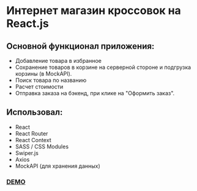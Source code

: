 # Интернет магазин кроссовок на React.js
## Основной функционал приложения: 
- Добавление товара в избранное
- Сохранение товаров в корзине на серверной стороне  и подгрузка корзины (в MockAPI).
- Поиск товара по названию
- Расчет стоимости
- Отправка заказа на бэкенд, при клике на "Оформить заказ".


## Использовал:
- React
- React Router
- React Context
- SASS / CSS Modules
- Swiper.js
- Axios
- MockAPI (для хранения данных)

[<h3> DEMO </h3>](https://sneakers-store-eta.vercel.app/)

